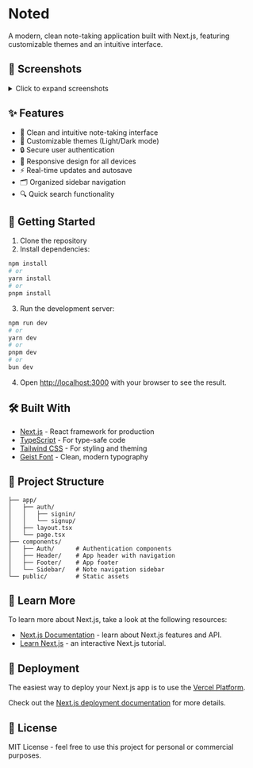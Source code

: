 # Noted

A modern, clean note-taking application built with Next.js, featuring customizable themes and an intuitive interface.

## 📸 Screenshots

<details>
<summary>Click to expand screenshots</summary>

### Home Page

[Screenshot of the main notes interface]

### Dark/Light Theme

[Screenshots showing theme variations]

### Authentication

[Login/Signup interface screenshots]

### Note Editor

[Screenshot of the note editing interface]

</details>

## ✨ Features

- 📝 Clean and intuitive note-taking interface
- 🎨 Customizable themes (Light/Dark mode)
- 🔒 Secure user authentication
- 📱 Responsive design for all devices
- ⚡ Real-time updates and autosave
- 🗂️ Organized sidebar navigation
- 🔍 Quick search functionality

## 🚀 Getting Started

1. Clone the repository
2. Install dependencies:

```bash
npm install
# or
yarn install
# or
pnpm install
```

3. Run the development server:

```bash
npm run dev
# or
yarn dev
# or
pnpm dev
# or
bun dev
```

4. Open [http://localhost:3000](http://localhost:3000) with your browser to see the result.

## 🛠️ Built With

- [Next.js](https://nextjs.org/) - React framework for production
- [TypeScript](https://www.typescriptlang.org/) - For type-safe code
- [Tailwind CSS](https://tailwindcss.com/) - For styling and theming
- [Geist Font](https://vercel.com/font) - Clean, modern typography

## 📝 Project Structure

```
├── app/
│   ├── auth/
│   │   ├── signin/
│   │   └── signup/
│   ├── layout.tsx
│   └── page.tsx
├── components/
│   ├── Auth/      # Authentication components
│   ├── Header/    # App header with navigation
│   ├── Footer/    # App footer
│   └── Sidebar/   # Note navigation sidebar
└── public/        # Static assets
```

## 🔗 Learn More

To learn more about Next.js, take a look at the following resources:

- [Next.js Documentation](https://nextjs.org/docs) - learn about Next.js features and API.
- [Learn Next.js](https://nextjs.org/learn) - an interactive Next.js tutorial.

## 🚀 Deployment

The easiest way to deploy your Next.js app is to use the [Vercel Platform](https://vercel.com/new?utm_medium=default-template&filter=next.js&utm_source=create-next-app&utm_campaign=create-next-app-readme).

Check out the [Next.js deployment documentation](https://nextjs.org/docs/app/building-your-application/deploying) for more details.

## 📄 License

MIT License - feel free to use this project for personal or commercial purposes.
